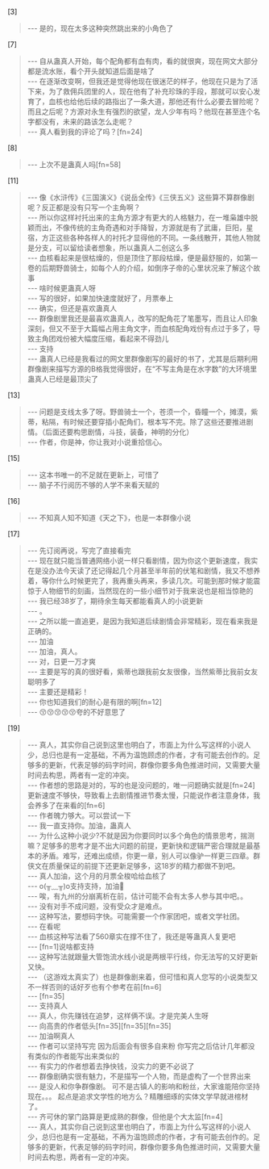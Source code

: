 
[3] 
>--- 是的，现在太多这种突然跳出来的小角色了<br>

[7] 
>--- 自从蛊真人开始，每个配角都有血有肉，看的就很爽，现在网文大部分都是流水账，看个开头就知道后面是啥了<br>
>--- 在逐渐改变啊，但我还是觉得他现在很迷茫的样子，他现在只是为了活下来，为了救佣兵团里的人，现在他有了补充珍珠的手段，那就可以安心发育了，血核也给他后续的路指出了一条大道，那他还有什么必要去冒险呢？而且之后呢？方源对永生有强烈的欲望，龙人少年有吗？他现在甚至连个名字都没有，未来的路该怎么走呢？<br>
>--- 真人看到我的评论了吗？[fn=24]<br>

[8] 
>--- 上次不是蛊真人吗[fn=58]<br>

[11] 
>--- 像《水浒传》《三国演义》《说岳全传》《三侠五义》这些算不算群像剧呢？反正都是没有只写一个主角啊？<br>
>--- 所以你这样衬托出来的主角方源才有更大的人格魅力，在一堆枭雄中脱颖而出，不像传统的主角奇遇和对手降智，方源就是有了武庸，巨阳，星宿，方正这些各种各样人的衬托才显得他的不同。一条线散开，其他人物就是分支，可以留给读者想象，所以蛊真人二创这么多<br>
>--- 血核看起来是很枯燥的，但是顶住了那段枯燥，便是最舒服的，如第一卷的后期野兽骑士，如每个人的介绍，如倒序子帝的心里状况来了解这个故事<br>
>--- 啥时候更蛊真人呀<br>
>--- 写的很好，如果加快速度就好了，月票奉上<br>
>--- 确实，但还是喜欢蛊真人<br>
>--- 群像剧里我还是最喜欢蛊真人，改写的配角花了笔墨写，而且让人印象深刻，但又不至于大篇幅占用主角文字，而血核配角戏份有点过于多了，导致主角团戏份被大幅度压缩，看起来不得劲儿<br>
>--- 支持<br>
>--- 蛊真人已经是我看过的网文里群像剧写的最好的书了，尤其是后期利用群像剧来描写方源的B格我觉得很好，在“不写主角是在水字数”的大环境里蛊真人已经是最顶尖了<br>

[13] 
>--- 问题是支线太多了呀。野兽骑士一个，苍须一个，昏瞳一个，摊漠，紫蒂，粘隔，有时候还要穿插小配角们，根本写不完。除了这些还要推进剧情。（后面还要构思剧情，斗技，装备，神明的分化）<br>
>--- 作者，你是神，你让我对小说重拾信心。<br>

[15] 
>--- 这本书唯一的不足就在更新上，可惜了<br>
>--- 脑子不行阅历不够的人学不来看天赋的<br>

[16] 
>--- 不知真人知不知道《天之下》，也是一本群像小说<br>

[17] 
>--- 先订阅再说，写完了直接看完<br>
>--- 现在就只能当普通网络小说一样只看剧情，因为你这个更新速度，我实在是没办法今天读了还记得起几个月甚至半年前的伏笔和剧情，我又不想养着，等你什么时候更完了，我再重头再来，多读几次。可能到那时候才能震惊于人物细节的刻画，当然现在的一些小细节对于我来说也是相当惊艳的<br>
>--- 我已经38岁了，期待余生每天都能看真人的小说更新<br>
>--- 。<br>
>--- 之所以能一直追更，是因为我知道后续剧情会非常精彩，现在看来我是正确的。<br>
>--- 加油<br>
>--- 加油，真人。<br>
>--- 对，日更一万才爽<br>
>--- 主要是写的真的很好看，紫蒂也跟我前女友很像，当然紫蒂比我前女友聪明多了<br>
>--- 主要还是精彩！<br>
>--- 你也知道我们的耐心是有限的啊[fn=12]<br>
>--- 😚😚😚😚😚夸的不好意思了<br>

[19] 
>--- 真人，其实你自己说到这里也明白了，市面上为什么写这样的小说人少，总归也是有一定基础，不再为温饱顾虑的作者，才有可能去创作的。足够多的更新，代表足够的码字时间，群像你要多角色推进时间，又需要大量时间去构思，两者有一定的冲突。<br>
>--- 作者想的思路是对的，写的也是没问题的，唯一问题确实就是[fn=24]更新速度不够快，导致看上去剧情推进节奏太慢，只能说作者注意身体，我会养多了在来看的[fn=6]<br>
>--- 作者魄力够大。可以尝试一下<br>
>--- 我一直支持你。加油，蛊真人<br>
>--- 为什么这种小说少?不就是因为你要同时以多个角色的情景思考，揣测嘛？足够多的思考才是不出大问题的前提，更新快和逻辑严密合理就是最基本的矛盾。难写，还难出成绩，你更一章，别人可以像驴一样更三四章。群侠文在质量保证的前提下还更新足够多，这18岁的精力都做不到吧。<br>
>--- 真人加油，这个月的月票全梭哈给血核了<br>
>--- o(╥﹏╥)o支持支持，加油💪<br>
>--- 唉，有九州的分崩离析在前，估计可能不会有太多人参与其中吧。。<br>
>--- 没有对手不成问题，没有受众才是难点。<br>
>--- 这种写法，要想码字快。可能需要一个作家团吧，或者文学社团。<br>
>--- 在看呢<br>
>--- 血核这种写法看了560章实在撑不住了，我还是等蛊真人复更吧<br>
>--- [fn=1]说啥都支持<br>
>--- 这种写法就跟量大管饱流水线小说是两根平行线，你无法写的又好更新又快。<br>
>--- （这游戏太真实了）也是群像剧来着，但可惜和真人您写的小说类型又不一样否则的话好歹也有个参考在前[fn=6]<br>
>--- [fn=35]<br>
>--- 支持真人<br>
>--- 真人，你先赚钱在追梦，这样俩不误。才是完美人生呀<br>
>--- 向高贵的作者低头[fn=35][fn=35][fn=35]<br>
>--- 加油啊真人<br>
>--- 作者可以坚持写完  因为后面会有很多自来粉     你写完之后估计几年都没有类似的作者能写出来类似的<br>
>--- 有实力的作者想着去挣快钱，没实力的更不必说了<br>
>--- 群像剧确实很有魅力，不是描写一个人物，而是虚构了一个世界出来<br>
>--- 是没人和你争群像剧。
可不是古镇人的影响和粉丝，大家谁能陪你坚持现在。。。
起点是追求文学性的地方么？精雕细琢的实体文学早就进棺材了。<br>
>--- 齐可休的掌门路算是更成熟的群像，但他是个大太监[fn=4]<br>
>--- 真人，其实你自己说到这里也明白了，市面上为什么写这样的小说人少，总归也是有一定基础，不再为温饱顾虑的作者，才有可能去创作的。足够多的更新，代表足够的码字时间，群像你要多角色推进时间，又需要大量时间去构思，两者有一定的冲突。<br>
